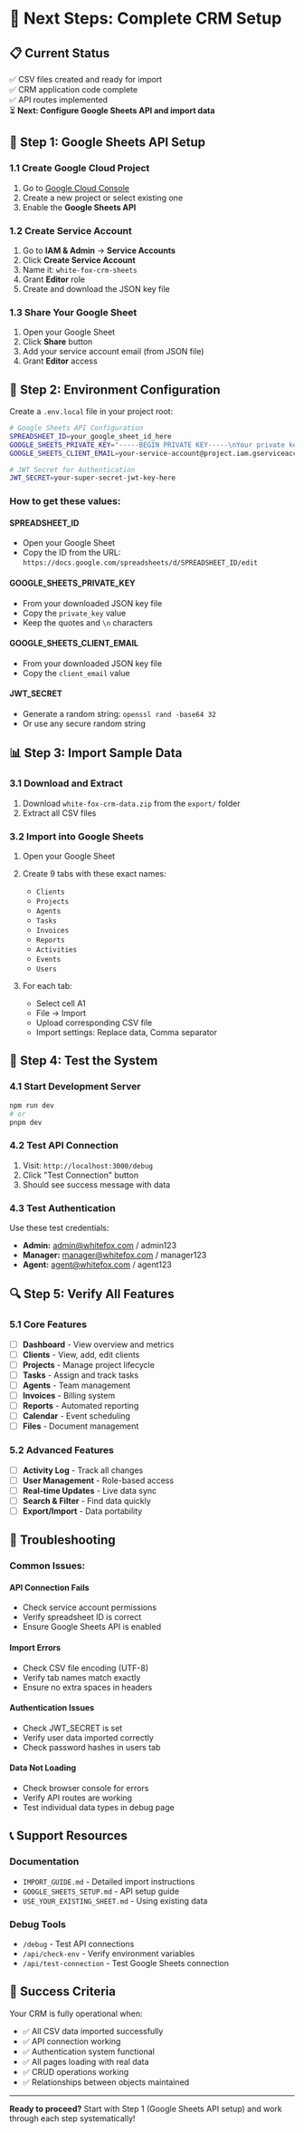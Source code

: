 # 🚀 Next Steps: Complete CRM Setup

## 📋 Current Status
✅ CSV files created and ready for import  
✅ CRM application code complete  
✅ API routes implemented  
⏳ **Next: Configure Google Sheets API and import data**

## 🔧 Step 1: Google Sheets API Setup

### 1.1 Create Google Cloud Project
1. Go to [Google Cloud Console](https://console.cloud.google.com/)
2. Create a new project or select existing one
3. Enable the **Google Sheets API**

### 1.2 Create Service Account
1. Go to **IAM & Admin** → **Service Accounts**
2. Click **Create Service Account**
3. Name it: `white-fox-crm-sheets`
4. Grant **Editor** role
5. Create and download the JSON key file

### 1.3 Share Your Google Sheet
1. Open your Google Sheet
2. Click **Share** button
3. Add your service account email (from JSON file)
4. Grant **Editor** access

## 🔐 Step 2: Environment Configuration

Create a `.env.local` file in your project root:

```bash
# Google Sheets API Configuration
SPREADSHEET_ID=your_google_sheet_id_here
GOOGLE_SHEETS_PRIVATE_KEY="-----BEGIN PRIVATE KEY-----\nYour private key here\n-----END PRIVATE KEY-----\n"
GOOGLE_SHEETS_CLIENT_EMAIL=your-service-account@project.iam.gserviceaccount.com

# JWT Secret for Authentication
JWT_SECRET=your-super-secret-jwt-key-here
```

### How to get these values:

#### SPREADSHEET_ID
- Open your Google Sheet
- Copy the ID from the URL: `https://docs.google.com/spreadsheets/d/SPREADSHEET_ID/edit`

#### GOOGLE_SHEETS_PRIVATE_KEY
- From your downloaded JSON key file
- Copy the `private_key` value
- Keep the quotes and `\n` characters

#### GOOGLE_SHEETS_CLIENT_EMAIL
- From your downloaded JSON key file
- Copy the `client_email` value

#### JWT_SECRET
- Generate a random string: `openssl rand -base64 32`
- Or use any secure random string

## 📊 Step 3: Import Sample Data

### 3.1 Download and Extract
1. Download `white-fox-crm-data.zip` from the `export/` folder
2. Extract all CSV files

### 3.2 Import into Google Sheets
1. Open your Google Sheet
2. Create 9 tabs with these exact names:
   - `Clients`
   - `Projects`
   - `Agents`
   - `Tasks`
   - `Invoices`
   - `Reports`
   - `Activities`
   - `Events`
   - `Users`

3. For each tab:
   - Select cell A1
   - File → Import
   - Upload corresponding CSV file
   - Import settings: Replace data, Comma separator

## 🧪 Step 4: Test the System

### 4.1 Start Development Server
```bash
npm run dev
# or
pnpm dev
```

### 4.2 Test API Connection
1. Visit: `http://localhost:3000/debug`
2. Click "Test Connection" button
3. Should see success message with data

### 4.3 Test Authentication
Use these test credentials:
- **Admin:** admin@whitefox.com / admin123
- **Manager:** manager@whitefox.com / manager123
- **Agent:** agent@whitefox.com / agent123

## 🔍 Step 5: Verify All Features

### 5.1 Core Features
- [ ] **Dashboard** - View overview and metrics
- [ ] **Clients** - View, add, edit clients
- [ ] **Projects** - Manage project lifecycle
- [ ] **Tasks** - Assign and track tasks
- [ ] **Agents** - Team management
- [ ] **Invoices** - Billing system
- [ ] **Reports** - Automated reporting
- [ ] **Calendar** - Event scheduling
- [ ] **Files** - Document management

### 5.2 Advanced Features
- [ ] **Activity Log** - Track all changes
- [ ] **User Management** - Role-based access
- [ ] **Real-time Updates** - Live data sync
- [ ] **Search & Filter** - Find data quickly
- [ ] **Export/Import** - Data portability

## 🚨 Troubleshooting

### Common Issues:

#### API Connection Fails
- Check service account permissions
- Verify spreadsheet ID is correct
- Ensure Google Sheets API is enabled

#### Import Errors
- Check CSV file encoding (UTF-8)
- Verify tab names match exactly
- Ensure no extra spaces in headers

#### Authentication Issues
- Check JWT_SECRET is set
- Verify user data imported correctly
- Check password hashes in users tab

#### Data Not Loading
- Check browser console for errors
- Verify API routes are working
- Test individual data types in debug page

## 📞 Support Resources

### Documentation
- `IMPORT_GUIDE.md` - Detailed import instructions
- `GOOGLE_SHEETS_SETUP.md` - API setup guide
- `USE_YOUR_EXISTING_SHEET.md` - Using existing data

### Debug Tools
- `/debug` - Test API connections
- `/api/check-env` - Verify environment variables
- `/api/test-connection` - Test Google Sheets connection

## 🎯 Success Criteria

Your CRM is fully operational when:
- ✅ All CSV data imported successfully
- ✅ API connection working
- ✅ Authentication system functional
- ✅ All pages loading with real data
- ✅ CRUD operations working
- ✅ Relationships between objects maintained

---

**Ready to proceed?** Start with Step 1 (Google Sheets API setup) and work through each step systematically! 